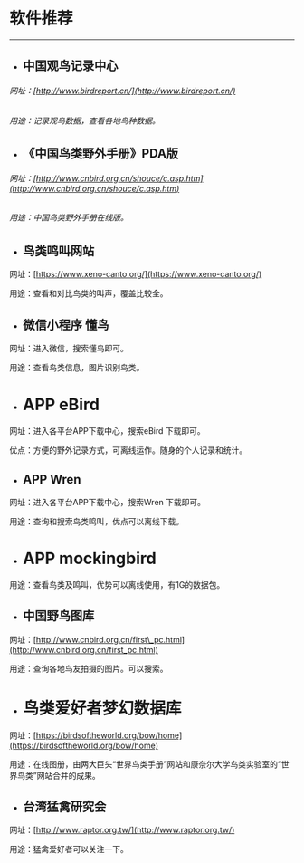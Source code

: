 # 软件推荐

---

* ## 中国观鸟记录中心

###### 网址：[http://www.birdreport.cn/](http://www.birdreport.cn/)

###### 用途：记录观鸟数据，查看各地鸟种数据。

* ## **《中国鸟类野外手册》PDA版**

###### 网址：[http://www.cnbird.org.cn/shouce/c.asp.htm](http://www.cnbird.org.cn/shouce/c.asp.htm)

###### 用途：中国鸟类野外手册在线版。

* ## 鸟类鸣叫网站

网址：[https://www.xeno-canto.org/](https://www.xeno-canto.org/)

用途：查看和对比鸟类的叫声，覆盖比较全。

* ## 微信小程序  懂鸟

网址：进入微信，搜索懂鸟即可。

用途：查看鸟类信息，图片识别鸟类。

* # APP eBird

网址：进入各平台APP下载中心，搜索eBird 下载即可。

优点：方便的野外记录方式，可离线运作。随身的个人记录和统计。

* ## APP Wren

网址：进入各平台APP下载中心，搜索Wren 下载即可。

用途：查询和搜索鸟类鸣叫，优点可以离线下载。

* # APP mockingbird

用途：查看鸟类及鸣叫，优势可以离线使用，有1G的数据包。

* ## 中国野鸟图库

网址：[http://www.cnbird.org.cn/first\_pc.html](http://www.cnbird.org.cn/first_pc.html)

用途：查询各地鸟友拍摄的图片。可以搜索。

* # 鸟类爱好者梦幻数据库

网址：[https://birdsoftheworld.org/bow/home](https://birdsoftheworld.org/bow/home)

用途：在线图册，由两大巨头“世界鸟类手册”网站和康奈尔大学鸟类实验室的“世界鸟类”网站合并的成果。

* ## 台湾猛禽研究会

网址：[http://www.raptor.org.tw/](http://www.raptor.org.tw/)

用途：猛禽爱好者可以关注一下。

